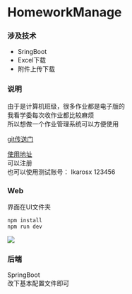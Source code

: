 # HomeworkManage

### 涉及技术
- SringBoot
- Excel下载
- 附件上传下载

### 说明
由于是计算机班级，很多作业都是电子版的  
我看学委每次收作业都比较麻烦  
所以想做一个作业管理系统可以方便使用  

[git传送门](https://github.com/Ikarosx/HomeworkManage)

[使用地址](http://homework.ikarosx.cn/)  
可以注册  
也可以使用测试账号：
Ikarosx 123456

### Web
界面在UI文件夹  
```shell
npm install
npm run dev
```

<img src="https://ikaros-picture.oss-cn-shenzhen.aliyuncs.com/typora/20210403203648.png"/>

### 后端
SpringBoot  
改下基本配置文件即可
